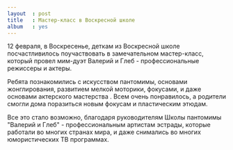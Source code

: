```yaml
---
layout  : post
title   : Мастер-класс в Воскресной школе
album   : yes
---
```

12 февраля, в Воскресенье, деткам из Воскресной школе посчастливилось поучаствовать в замечательном мастер-класс, который провел мим-дуэт Валерий и Глеб - профессиональные режиссеры и актеры.

Ребята познакомились с искусством пантомимы, основами жонглирования, развитием мелкой моторики, фокусами, и даже основами актерского мастерства . Всем очень понравилось, а родители смогли дома поразиться новым фокусам и пластическим этюдам.

Все это стало возможно, благодаря руководителям Школы пантомимы "Валерий и Глеб" - профессиональным артистам эстрады, которые работали во многих странах мира, и даже снимались во многих юмористических ТВ программах.
